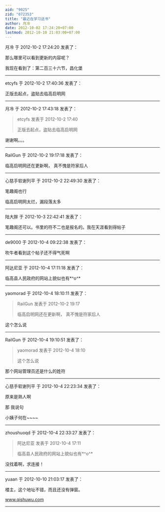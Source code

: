 ```yaml
---
aid: "9025"
zid: "072353"
title: "最近在学习这书"
author: 月冷
date: 2012-10-02 17:24:20+07:00
lastmod: 2012-10-10 21:03:00+07:00
---
```


月冷 于 2012-10-2 17:24:20 发表了：

那么哪里可以看到更新的内容呢？

我现在看到了：第二百三十六节，昌化堡

---

etcyfs 于 2012-10-2 17:40:36 发表了：

正版去起点，盗贴去临高启明网

---

月冷 于 2012-10-2 17:43:18 发表了：

> etcyfs 发表于 2012-10-2 17:40
>
> 正版去起点，盗贴去临高启明网

谢谢啊。。。

---

RailGun 于 2012-10-2 19:17:18 发表了：

临高启明网还在更新啊， 真不愧是符家后人

---

心慈手软谢列平 于 2012-10-2 22:49:30 发表了：

笔趣阁也行

临高启明网太烂，漏段落太多

---

陆大胖 于 2012-10-3 22:42:41 发表了：

笔趣阁还可以。书里的符不二也是报名的。我在天涯看到得帖子

---

de9000 于 2012-10-4 09:22:38 发表了：

吹牛者看到这个帖子还不得气死啊

---

阿达尼亚 于 2012-10-4 17:11:18 发表了：

临高县人民政府的网站上貌似也有\*^o^\*

---

yaomorad 于 2012-10-4 18:10:11 发表了：

> RailGun 发表于 2012-10-2 19:17
>
> 临高启明网还在更新啊， 真不愧是符家后人

这个怎么说

---

RailGun 于 2012-10-4 19:10:51 发表了：

> yaomorad 发表于 2012-10-4 18:10
>
> 这个怎么说

那个网站管理员还是什么的姓符

---

心慈手软谢列平 于 2012-10-4 22:23:34 发表了：

原来是熟人啊

那 我说句

小姨子何在~~~~

---

zhoushuoqd 于 2012-10-4 22:33:27 发表了：

> 阿达尼亚 发表于 2012-10-4 17:11
>
> 临高县人民政府的网站上貌似也有\*^o^\*

没找着啊，求连接！

---

yuaan 于 2012-10-10 21:03:17 发表了：

楼主，这个地址不错，而且还没有弹窗。

www.qishuwu.com

---

